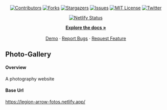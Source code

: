<a name="readme-top"></a>

<!-- Project Shields -->
<div align="center">
  
  [![Contributors][contributors-shield]][contributors-url]
  [![Forks][forks-shield]][forks-url]
  [![Stargazers][stars-shield]][stars-url]
  [![Issues][issues-shield]][issues-url]
  [![MIT License][license-shield]][license-url]
  [![Twitter][twitter-shield]][twitter-url]
  
[![Netlify Status](https://api.netlify.com/api/v1/badges/18ac43c2-fc36-4785-97fa-f6c69d8793f7/deploy-status)](https://app.netlify.com/sites/legion-arrow-fotos/deploys)
</div>


<div>
  <p align="center">
    <a href="https://github.com/LegionImmanuel/Photo-Gallery#readme"><strong>Explore the docs »</strong></a>
    <br />
    <br />
    <a href="https://legion-arrow-fotos.netlify.app/">Demo</a>
    ·
    <a href="https://github.com/LegionImmanuel/Photo-Gallery/issues">Report Bugs</a>
    ·
    <a href="https://github.com/LegionImmanuel/Photo-Gallery/issues">Request Feature</a>
  </p>
</div>



## Photo-Gallery

#### Overview
A photography website

#### Base Url
https://legion-arrow-fotos.netlify.app/

<!-- Markdown Links & Images -->

[contributors-shield]: https://img.shields.io/github/contributors/LegionImmanuel/Photo-Gallery.svg?style=for-the-badge
[contributors-url]: https://github.com/LegionImmanuel/Photo-Gallery/graphs/contributors
[forks-shield]: https://img.shields.io/github/forks/LegionImmanuel/customTemplate.svg?style=for-the-badge
[forks-url]: https://github.com/LegionImmanuel/Photo-Gallery/network/members
[stars-shield]: https://img.shields.io/github/stars/LegionImmanuel/Photo-Gallery.svg?style=for-the-badge
[stars-url]: https://github.com/LegionImmanuel/Photo-Gallery/stargazers
[issues-shield]: https://img.shields.io/github/issues/LegionImmanuel/Photo-Gallery.svg?style=for-the-badge
[issues-url]: https://github.com/LegionImmanuel/Photo-Gallery/issues
[license-shield]: https://img.shields.io/github/license/LegionImmanuel/Photo-Gallery.svg?style=for-the-badge
[license-url]: https://github.com/LegionImmanuel/Photo-Gallery/main/LICENSE.md
[twitter-shield]: https://img.shields.io/badge/-@ekwuaziemmanuel-1ca0f1?style=for-the-badge&logo=twitter&logoColor=white&link=https://twitter.com/ekwuaziemmanuel
[twitter-url]: https://twitter.com/ekwuaziemmanuel
